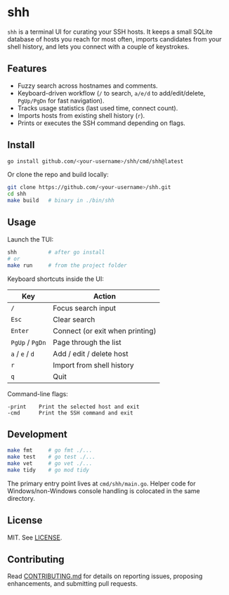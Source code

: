 # shh

`shh` is a terminal UI for curating your SSH hosts. It keeps a small SQLite database of hosts you reach for most often, imports candidates from your shell history, and lets you connect with a couple of keystrokes.

## Features

- Fuzzy search across hostnames and comments.
- Keyboard-driven workflow (`/` to search, `a/e/d` to add/edit/delete, `PgUp/PgDn` for fast navigation).
- Tracks usage statistics (last used time, connect count).
- Imports hosts from existing shell history (`r`).
- Prints or executes the SSH command depending on flags.

## Install

```bash
go install github.com/<your-username>/shh/cmd/shh@latest
```

Or clone the repo and build locally:

```bash
git clone https://github.com/<your-username>/shh.git
cd shh
make build   # binary in ./bin/shh
```

## Usage

Launch the TUI:

```bash
shh          # after go install
# or
make run     # from the project folder
```

Keyboard shortcuts inside the UI:

| Key                  | Action                              |
|----------------------|-------------------------------------|
| `/`                  | Focus search input                  |
| `Esc`                | Clear search                        |
| `Enter`              | Connect (or exit when printing)     |
| `PgUp` / `PgDn`      | Page through the list               |
| `a` / `e` / `d`      | Add / edit / delete host            |
| `r`                  | Import from shell history           |
| `q`                  | Quit                                |

Command-line flags:

```
-print    Print the selected host and exit
-cmd      Print the SSH command and exit
```

## Development

```bash
make fmt     # go fmt ./...
make test    # go test ./...
make vet     # go vet ./...
make tidy    # go mod tidy
```

The primary entry point lives at `cmd/shh/main.go`. Helper code for Windows/non-Windows console handling is colocated in the same directory.

## License

MIT. See [LICENSE](LICENSE).

## Contributing

Read [CONTRIBUTING.md](CONTRIBUTING.md) for details on reporting issues, proposing enhancements, and submitting pull requests.
